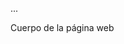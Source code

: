 <!DOCTYPE html>

<html>

<head>

<title>Título de la página web</title>

...

</head>

<body>

Cuerpo de la página web

</body>

</html>
